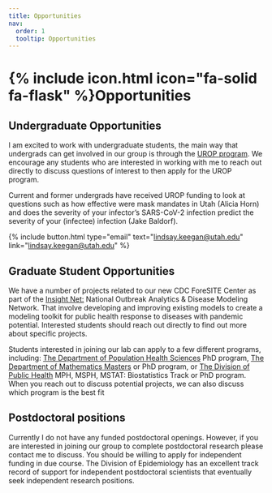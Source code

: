 ```yaml
---
title: Opportunities
nav:
  order: 1
  tooltip: Opportunities
---
```


# {% include icon.html icon="fa-solid fa-flask" %}Opportunities


## Undergraduate Opportunities 

I am excited to work with undergraduate students, the main way that undergrads can get involved in our group is through the [UROP program](https://our.utah.edu/research-scholarship-opportunities/urop/). We encourage any students who are interested in working with me to reach out directly to discuss questions of interest to then apply for the UROP program. 

Current and former undergrads have received UROP funding to look at questions such as how effective were mask mandates in Utah (Alicia Horn) and does the severity of your infector’s SARS-CoV-2 infection predict the severity of your (infectee) infection (Jake Baldorf).  

{% include button.html type="email" text="lindsay.keegan@utah.edu" link="lindsay.keegan@utah.edu" %}


## Graduate Student Opportunities 

We have a number of projects related to our new CDC ForeSITE Center as part of the [Insight Net:](https://www.cdc.gov/forecast-outbreak-analytics/partners/insightnet/index.html?CDC_AA_refVal=https%3A%2F%2Fwww.cdc.gov%2Fforecast-outbreak-analytics%2Fabout%2Foadm-network.html) National Outbreak Analytics & Disease Modeling Network. That involve developing and improving existing models to create a modeling toolkit for public health response to diseases with pandemic potential. Interested students should reach out directly to find out more about specific projects. 

Students interested in joining our lab can apply to a few different programs, including: [The Department of Population Health Sciences](https://medicine.utah.edu/population-health-sciences/phd) PhD program, [The Department of Mathematics Masters](https://www.math.utah.edu/graduate/) or PhD program, or [The Division of Public Health](https://medicine.utah.edu/dfpm/public-health/education/degrees) MPH, MSPH, MSTAT: Biostatistics Track or PhD program. When you reach out to discuss potential projects, we can also discuss which program is the best fit


## Postdoctoral positions
Currently I do not have any funded postdoctoral openings. However, if you are interested in joining our group to complete postdoctoral research please contact me to discuss. You should be willing to apply for independent funding in due course. The Division of Epidemiology has an excellent track record of support for independent postdoctoral scientists that eventually seek independent research positions.

